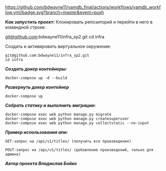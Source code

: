 https://github.com/bdwayne11/yamdb_final/actions/workflows/yamdb_workflow.yml/badge.svg?branch=master&event=push


***Как запустить проект:***
Клонировать репозиторий и перейти в него в командной строке:


git@github.com:bdwayne11/infra_sp2.git
cd infra


Cоздать и активировать виртуальное окружение:
```
git@github.com:bdwayne11/infra_sp2.git
cd infra
```

***Создать докер контейнеры:***

```
docker-compose up -d --build
```

***Развернуть докер контейнер***

```
docker-compose up
```

***Собрать статику и выполнить миграции:***

```
docker-compose exec web python manage.py migrate
docker-compose exec web python manage.py createsuperuser
docker-compose exec web python manage.py collectstatic --no-input
```

***Пример использования апи:***

```
GET-запрос на /api/v1/titles/ (получить все произведения)
```

```
POST-запрос на /api/v1/titles/ (добавление произведений, только для админа)
```

***Автор проекта Владислав Бойко***

